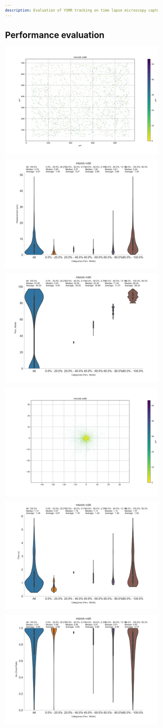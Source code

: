 ```yaml
---
description: Evaluation of YSMR tracking on time lapse microscopy capture
---
```


# Performance evaluation

![](.gitbook/assets/microb_vida_bac_run_overview.png)

![](.gitbook/assets/microb_vida_displacement.png)

![](.gitbook/assets/microb_vida_perc_motile.png)

![](.gitbook/assets/microb_vida_rose_graph.png)

![](.gitbook/assets/microb_vida_time_plot.png)

![](.gitbook/assets/microb_vida_arc-chord_ratio.png)


